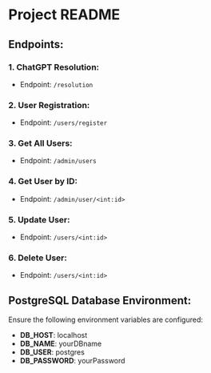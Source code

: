 # Project README

## Endpoints:

### 1. ChatGPT Resolution:
   - Endpoint: `/resolution`

### 2. User Registration:
   - Endpoint: `/users/register`

### 3. Get All Users:
   - Endpoint: `/admin/users`

### 4. Get User by ID:
   - Endpoint: `/admin/user/<int:id>`

### 5. Update User:
   - Endpoint: `/users/<int:id>`

### 6. Delete User:
   - Endpoint: `/users/<int:id>`

## PostgreSQL Database Environment:

Ensure the following environment variables are configured:

- **DB_HOST**: localhost
- **DB_NAME**: yourDBname
- **DB_USER**: postgres
- **DB_PASSWORD**: yourPassword
